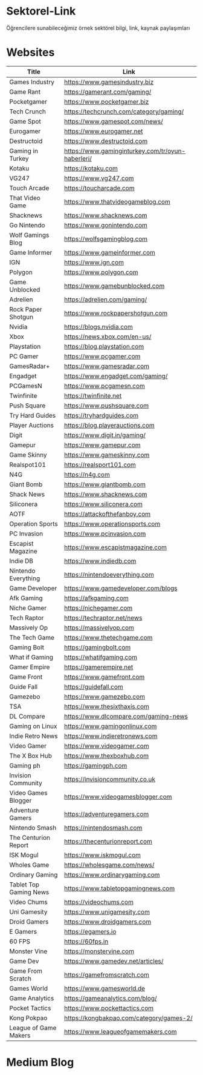 # Sektorel-Link
Öğrencilere sunabileceğimiz örnek sektörel bilgi, link, kaynak paylaşımları

# Websites

| Title                  | Link                                              |
|------------------------|---------------------------------------------------|
| Games Industry         | https://www.gamesindustry.biz                     |
| Game Rant              | https://gamerant.com/gaming/                      |
| Pocketgamer            | https://www.pocketgamer.biz                       |
| Tech Crunch            | https://techcrunch.com/category/gaming/           |
| Game Spot              | https://www.gamespot.com/news/                    |
| Eurogamer              | https://www.eurogamer.net                         |
| Destructoid            | https://www.destructoid.com                       |
| Gaming in Turkey       | https://www.gaminginturkey.com/tr/oyun-haberleri/ |
| Kotaku                 | https://kotaku.com                                |
| VG247                  | https://www.vg247.com                             |
| Touch Arcade           | https://toucharcade.com                           |
| That Video Game        | https://www.thatvideogameblog.com                 |
| Shacknews              | https://www.shacknews.com                         |
| Go Nintendo            | https://www.gonintendo.com                        |
| Wolf Gamings Blog      | https://wolfsgamingblog.com                       |
| Game Informer          | https://www.gameinformer.com                      |
| IGN                    | https://www.ign.com                               |
| Polygon                | https://www.polygon.com                           |
| Game Unblocked         | https://www.gamebunblocked.com                    |
| Adrelien               | https://adrelien.com/gaming/                      |
| Rock Paper Shotgun     | https://www.rockpapershotgun.com                  |
| Nvidia                 | https://blogs.nvidia.com                          |
| Xbox                   | https://news.xbox.com/en-us/                      |
| Playstation            | https://blog.playstation.com                      |
| PC Gamer               | https://www.pcgamer.com                           |
| GamesRadar+            | https://www.gamesradar.com                        |
| Engadget               | https://www.engadget.com/gaming/                  |
| PCGamesN               | https://www.pcgamesn.com                          |
| Twinfinite             | https://twinfinite.net                            |
| Push Square            | https://www.pushsquare.com                        |
| Try Hard Guides        | https://tryhardguides.com                         |
| Player Auctions        | https://blog.playerauctions.com                   |
| Digit                  | https://www.digit.in/gaming/                      |
| Gamepur                | https://www.gamepur.com                           |
| Game Skinny            | https://www.gameskinny.com                        |
| Realspot101            | https://realsport101.com                          |
| N4G                    | https://n4g.com                                   |
| Giant Bomb             | https://www.giantbomb.com                         |
| Shack News             | https://www.shacknews.com                         |
| Siliconera             | https://www.siliconera.com                        |
| AOTF                   | https://attackofthefanboy.com                     |
| Operation Sports       | https://www.operationsports.com                   |
| PC Invasion            | https://www.pcinvasion.com                        |
| Escapist Magazine      | https://www.escapistmagazine.com                  |
| Indie DB               | https://www.indiedb.com                           |
| Nintendo Everything    | https://nintendoeverything.com                    |
| Game Developer         | https://www.gamedeveloper.com/blogs               |
| Afk Gaming             | https://afkgaming.com                             |
| Niche Gamer            | https://nichegamer.com                            |
| Tech Raptor            | https://techraptor.net/news                       |
| Massively Op           | https://massivelyop.com                           |
| The Tech Game          | https://www.thetechgame.com                       |
| Gaming Bolt            | https://gamingbolt.com                            |
| What if Gaming         | https://whatifgaming.com                          |
| Gamer Empire           | https://gamerempire.net                           |
| Game Front             | https://www.gamefront.com                         |
| Guide Fall             | https://guidefall.com                             |
| Gamezebo               | https://www.gamezebo.com                          |
| TSA                    | https://www.thesixthaxis.com                      |
| DL Compare             | https://www.dlcompare.com/gaming-news             |
| Gaming on Linux        | https://www.gamingonlinux.com                     |
| Indie Retro News       | https://www.indieretronews.com                    |
| Video Gamer            | https://www.videogamer.com                        |
| The X Box Hub          | https://www.thexboxhub.com                        |
| Gaming ph              | https://gamingph.com                              |
| Invision Community     | https://invisioncommunity.co.uk                   |
| Video Games Blogger    | https://www.videogamesblogger.com                 |
| Adventure Gamers       | https://adventuregamers.com                       |
| Nintendo Smash         | https://nintendosmash.com                         |
| The Centurion Report   | https://thecenturionreport.com                    |
| ISK Mogul              | https://www.iskmogul.com                          |
| Wholes Game            | https://wholesgame.com/news/                      |
| Ordinary Gaming        | https://www.ordinarygaming.com                    |
| Tablet Top Gaming News | https://www.tabletopgamingnews.com                |
| Video Chums            | https://videochums.com                            |
| Uni Gamesity           | https://www.unigamesity.com                       |
| Droid Gamers           | https://www.droidgamers.com                       |
| E Gamers               | https://egamers.io                                |
| 60 FPS                 | https://60fps.in                                  |
| Monster Vine           | https://monstervine.com                           |
| Game Dev               | https://www.gamedev.net/articles/                 |
| Game From Scratch      | https://gamefromscratch.com                       |
| Games World            | https://www.gamesworld.de                         |
| Game Analytics         | https://gameanalytics.com/blog/                   |
| Pocket Tactics         | https://www.pockettactics.com                     |
| Kong Pokpao            | https://kongbakpao.com/category/games-2/          |
| League of Game Makers  | https://www.leagueofgamemakers.com                |

# Medium Blog
